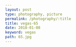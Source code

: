 ```yaml
---
layout: post
type: photography, picture
permalink: /photography/:title
title: vegas-65
date: 2018-01-08
keyword: vegas
path: 65.jpg
---
```




